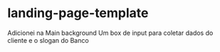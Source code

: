 # landing-page-template

Adicionei na Main background
Um box de input para coletar dados do cliente
e o slogan do Banco